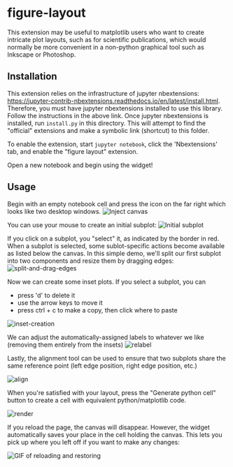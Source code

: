 # figure-layout

This extension may be useful to matplotlib users who want to create intricate plot layouts, such as for scientific publications, which would normally be more convenient in a non-python graphical tool such as Inkscape or Photoshop. 

## Installation
This extension relies on the infrastructure of jupyter nbextensions: https://jupyter-contrib-nbextensions.readthedocs.io/en/latest/install.html. Therefore, you must have jupyter nbextensions installed to use this library. Follow the instructions in the above link. 
Once jupyter nbextensions is installed, run `install.py` in this directory. This will attempt to find the "official" extensions and make a symbolic link (shortcut) to this folder. 

To enable the extension, start `jupyter notebook`, click the 'Nbextensions' tab, and enable the "figure layout" extension.

Open a new notebook and begin using the widget!

## Usage
Begin with an empty notebook cell and press the icon on the far right which looks like two desktop windows. 
![Inject canvas](readme-images/inject-canvas.png)

You can use your mouse to create an initial subplot:
![Initial subplot](readme-images/init-subplot.gif)

If you click on a subplot, you "select" it, as indicated by the border in red. When a subplot is selected, some sublot-specific actions become available as listed below the canvas. In this simple demo, we'll split our first subplot into two components and resize them by dragging edges:
![split-and-drag-edges](readme-images/split-and-drag-edges.gif)

Now we can create some inset plots. If you select a subplot, you can
- press 'd' to delete it
- use the arrow keys to move it
- press ctrl + c to make a copy, then click where to paste

![inset-creation](readme-images/inset-creation.gif)

We can adjust the automatically-assigned labels to whatever we like (removing them entirely from the insets)
![relabel](readme-images/relabel.gif)

Lastly, the alignment tool can be used to ensure that two subplots share the same reference point (left edge position, right edge position, etc.)

![align](readme-images/align.gif)

When you're satisfied with your layout, press the "Generate python cell" button to create a cell with equivalent python/matplotlib code. 

![render](readme-images/render.gif)

If you reload the page, the canvas will disappear. However, the widget automatically saves your place in the cell holding the canvas. This lets you pick up where you left off if you want to make any changes:

![GIF of reloading and restoring](readme-images/save-and-load.gif)
